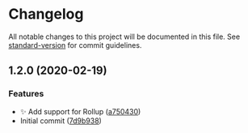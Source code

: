 # Changelog

All notable changes to this project will be documented in this file. See [standard-version](https://github.com/conventional-changelog/standard-version) for commit guidelines.

## 1.2.0 (2020-02-19)


### Features

* :sparkles: Add support for Rollup ([a750430](https://github.com/sparkbox/safe-focus/commit/a750430f44dcfc48c8c2e7fc06844ef3b4dc6e9c))
* Initial commit ([7d9b938](https://github.com/sparkbox/safe-focus/commit/7d9b938beeee9507a2990b5da379d113bf3e30e4))
